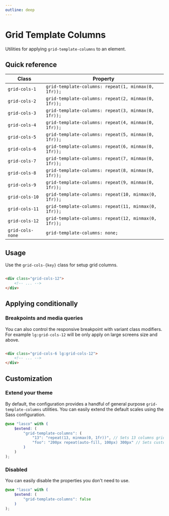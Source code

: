 ```yaml
---
outline: deep
---
```


# Grid Template Columns

Utilities for applying `grid-template-columns` to an element.

## Quick reference

| Class            | Property                                             |
|------------------|------------------------------------------------------|
| `grid-cols-1`    | `grid-template-columns: repeat(1, minmax(0, 1fr));`  |
| `grid-cols-2`    | `grid-template-columns: repeat(2, minmax(0, 1fr));`  |
| `grid-cols-3`    | `grid-template-columns: repeat(3, minmax(0, 1fr));`  |
| `grid-cols-4`    | `grid-template-columns: repeat(4, minmax(0, 1fr));`  |
| `grid-cols-5`    | `grid-template-columns: repeat(5, minmax(0, 1fr));`  |
| `grid-cols-6`    | `grid-template-columns: repeat(6, minmax(0, 1fr));`  |
| `grid-cols-7`    | `grid-template-columns: repeat(7, minmax(0, 1fr));`  |
| `grid-cols-8`    | `grid-template-columns: repeat(8, minmax(0, 1fr));`  |
| `grid-cols-9`    | `grid-template-columns: repeat(9, minmax(0, 1fr));`  |
| `grid-cols-10`   | `grid-template-columns: repeat(10, minmax(0, 1fr));` |
| `grid-cols-11`   | `grid-template-columns: repeat(11, minmax(0, 1fr));` |
| `grid-cols-12`   | `grid-template-columns: repeat(12, minmax(0, 1fr));` |
| `grid-cols-none` | `grid-template-columns: none;`                       |

## Usage

Use the `grid-cols-{key}` class for setup grid columns.

```html

<div class="grid-cols-12">
    <!-- ... -->
</div>
```

## Applying conditionally

### Breakpoints and media queries

You can also control the responsive breakpoint with variant class modifiers. For example `lg:grid-cols-12` will be only
apply on large screens size and above.

```html

<div class="grid-cols-6 lg:grid-cols-12">
    <!-- ... -->
</div>
```

## Customization

### Extend your theme

By default, the configuration provides a handful of general purpose `grid-template-columns` utilities. You can easily
extend the default scales using the Sass configuration.

```scss
@use "lasco" with (
    $extend: (
        "grid-template-columns": (
            "13": "repeat(13, minmax(0, 1fr))", // Sets 13 columns grid.
            "foo": "200px repeat(auto-fill, 100px) 300px" // Sets custom values grid.
        )
    )
);
```

### Disabled

You can easily disable the properties you don't need to use.

```scss
@use "lasco" with (
    $extend: (
        "grid-template-columns": false
    )
);
```
